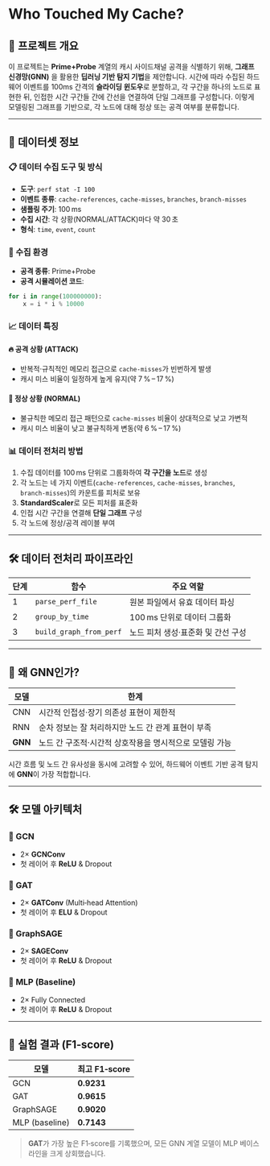 # Who Touched My Cache?

## 📌 프로젝트 개요

이 프로젝트는 **Prime+Probe** 계열의 캐시 사이드채널 공격을 식별하기 위해, **그래프 신경망(GNN)** 을 활용한 **딥러닝 기반 탐지 기법**을 제안합니다. 시간에 따라 수집된 하드웨어 이벤트를 100ms 간격의 **슬라이딩 윈도우**로 분할하고, 각 구간을 하나의 노드로 표현한 뒤, 인접한 시간 구간들 간에 간선을 연결하여 단일 그래프를 구성합니다. 이렇게 모델링된 그래프를 기반으로, 각 노드에 대해 정상 또는 공격 여부를 분류합니다.

---

## 📂 데이터셋 정보

### 📋 데이터 수집 도구 및 방식

* **도구**: `perf stat -I 100`
* **이벤트 종류**: `cache-references`, `cache-misses`, `branches`, `branch-misses`
* **샘플링 주기**: 100 ms
* **수집 시간**: 각 상황(NORMAL/ATTACK)마다 약 30 초
* **형식**: `time`, `event`, `count`

### 🧪 수집 환경

* **공격 종류**: Prime+Probe
* **공격 시뮬레이션 코드**:

```python
for i in range(100000000):
    x = i * i % 10000
```

### 📈 데이터 특징

#### 🔥 **공격 상황 (ATTACK)**

* 반복적·규칙적인 메모리 접근으로 `cache-misses`가 빈번하게 발생
* 캐시 미스 비율이 일정하게 높게 유지(약 7 % – 17 %)

#### 🌿 **정상 상황 (NORMAL)**

* 불규칙한 메모리 접근 패턴으로 `cache-misses` 비율이 상대적으로 낮고 가변적
* 캐시 미스 비율이 낮고 불규칙하게 변동(약 6 % – 17 %)

### 📊 데이터 전처리 방법

1. 수집 데이터를 100 ms 단위로 그룹화하여 **각 구간을 노드**로 생성
2. 각 노드는 네 가지 이벤트(`cache-references`, `cache-misses`, `branches`, `branch-misses`)의 카운트를 피처로 보유
3. **StandardScaler**로 모든 피처를 표준화
4. 인접 시간 구간을 연결해 **단일 그래프** 구성
5. 각 노드에 정상/공격 레이블 부여

---

## 🛠 데이터 전처리 파이프라인

| 단계 | 함수                      | 주요 역할                |
| -- | ----------------------- | -------------------- |
| 1  | `parse_perf_file`       | 원본 파일에서 유효 데이터 파싱    |
| 2  | `group_by_time`         | 100 ms 단위로 데이터 그룹화   |
| 3  | `build_graph_from_perf` | 노드 피처 생성·표준화 및 간선 구성 |

---

## 🤔 왜 GNN인가?

| 모델      | 한계                              |
| ------- | ------------------------------- |
| CNN     | 시간적 인접성·장기 의존성 표현이 제한적          |
| RNN     | 순차 정보는 잘 처리하지만 노드 간 관계 표현이 부족   |
| **GNN** | 노드 간 구조적·시간적 상호작용을 명시적으로 모델링 가능 |

시간 흐름 및 노드 간 유사성을 동시에 고려할 수 있어, 하드웨어 이벤트 기반 공격 탐지에 **GNN**이 가장 적합합니다.

---

## 🛠 모델 아키텍처

### 🔸 GCN

* 2× **GCNConv**
* 첫 레이어 후 **ReLU** & Dropout

### 🔸 GAT

* 2× **GATConv** (Multi‑head Attention)
* 첫 레이어 후 **ELU** & Dropout

### 🔸 GraphSAGE

* 2× **SAGEConv**
* 첫 레이어 후 **ReLU** & Dropout

### 🔸 MLP (Baseline)

* 2× Fully Connected
* 첫 레이어 후 **ReLU** & Dropout

---

## 🧪 실험 결과 (F1‑score)

| 모델             | 최고 F1‑score |
| -------------- | ----------- |
| GCN            | **0.9231**  |
| GAT            | **0.9615**  |
| GraphSAGE      | **0.9020**  |
| MLP (baseline) | **0.7143**  |

> **GAT**가 가장 높은 F1‑score를 기록했으며, 모든 GNN 계열 모델이 MLP 베이스라인을 크게 상회했습니다.
